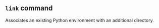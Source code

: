 ## `link` command

Associates an existing Python environment with an additional directory.

[issues]: https://github.com/rcook/isopy/issues
